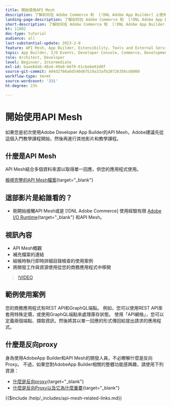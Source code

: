 ```yaml
---
title: 開始使用API Mesh
description: 了解如何在 Adobe Commerce 和  [!DNL Adobe App Builder] 上使用 API Mesh。了解如何安裝 Adobe App Builder、處理專案、建立 GraphQL 反向 Proxy 等。
landing-page-description: 了解如何在 Adobe Commerce 和  [!DNL Adobe App Builder] 上使用 API Mesh。了解如何安裝 Adobe IO、處理專案、建立 GraphQL 反向 Proxy 等。
short-description: 了解如何在 Adobe Commerce 和  [!DNL Adobe App Builder] 上使用 API Mesh。了解如何安裝 Adobe IO、處理專案、建立 GraphQL 反向 Proxy 等。
kt: 11802
doc-type: tutorial
audience: all
last-substantial-update: 2023-2-8
feature: API Mesh, App Builder, Extensibility, Tools and External Services, Backend Development
topic: App Builder, I/O Events, Developer Console, Commerce, Development, Integrations
role: Architect, Developer
level: Beginner, Intermediate
exl-id: baae6dab-48a4-49a0-b6f6-61cbebe63d0f
source-git-commit: 404d2708a6d540d6fb19a33afb20726356cd8000
workflow-type: tm+mt
source-wordcount: '331'
ht-degree: 23%

---
```


# 開始使用API Mesh

如果您是初次使用Adobe Developer App Builder的API Mesh，Adobe建議先從這個入門教學課程開始，然後再進行其他影片和教學課程。

## 什麼是API Mesh

API Mesh結合多個資料來源以取得單一回應，供您的應用程式使用。

[檢視完整的API Mesh檔案](https://developer.adobe.com/graphql-mesh-gateway/gateway/overview/){target="_blank"}

## 這部影片是給誰看的？

* 剛開始接觸API Mesh或是 [!DNL Adobe Commerce] 使用經驗有限 [Adobe I/O Runtime](https://developer.adobe.com/runtime/docs/guides/overview/){target="_blank"} 和API Mesh。

## 視訊內容

* API Mesh概觀
* 補充檔案的連結
* 結帳時執行即時詳細目錄檢查的使用案例
* 將開發工作與資源使用從您的商務應用程式中移開

>[!VIDEO](https://video.tv.adobe.com/v/3417534?quality=12&learn=on)

## 範例使用案例

您的商務應用程式有REST API和GraphQL端點。 例如，您可以使用REST API來套用特殊定價，或使用GraphQL端點來處理庫存狀態。 使用「API網格」，您可以定義兩個端點、擷取資訊，然後將其以單一回應的形式傳回給提出請求的應用程式。

## 什麼是反向proxy

身為使用AdobeApp Builder和API Mesh的開發人員，不必瞭解什麼是反向Proxy。 不過，如果您對AdobeApp Builder相關的整體功能感興趣，請使用下列資源：

* [什麼是反向proxy](https://www.imperva.com/learn/performance/reverse-proxy/){target="_blank"}
* [什麼是反向Proxy以及它為什麼重要](https://blog.hubspot.com/website/reverse-proxy){target="_blank"}

{{$include /help/_includes/api-mesh-related-links.md}}
